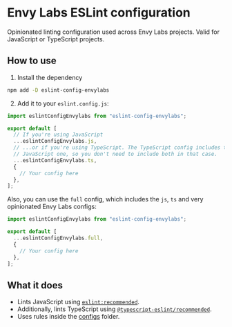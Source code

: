 # Envy Labs ESLint configuration

Opinionated linting configuration used across Envy Labs projects. Valid for JavaScript or TypeScript projects.

## How to use

1. Install the dependency

```sh
npm add -D eslint-config-envylabs
```

2. Add it to your `eslint.config.js`:

```js
import eslintConfigEnvylabs from "eslint-config-envylabs";

export default [
  // If you're using JavaScript
  ...eslintConfigEnvylabs.js,
  // ...or if you're using TypeScript. The TypeScript config includes the
  // JavaScript one, so you don't need to include both in that case.
  ...eslintConfigEnvylabs.ts,
  {
    // Your config here
  },
];
```

Also, you can use the `full` config, which includes the `js`, `ts` and very opinionated Envy Labs configs:

```js
import eslintConfigEnvylabs from "eslint-config-envylabs";

export default [
  ...eslintConfigEnvylabs.full,
  {
    // Your config here
  },
];
```

## What it does

- Lints JavaScript using [
  `eslint:recommended`](https://eslint.org/docs/latest/user-guide/configuring/configuration-files#using-eslintrecommended).
- Additionally, lints TypeScript using [`@typescript-eslint/recommended`](https://typescript-eslint.io/docs/linting/configs).
- Uses rules inside the [configs](configs) folder.
